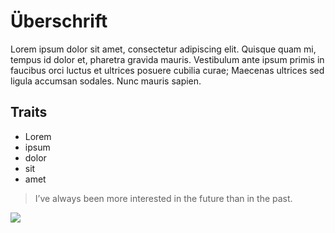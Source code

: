 # Überschrift
Lorem ipsum dolor sit amet, consectetur adipiscing elit. Quisque quam mi, tempus id dolor et, pharetra gravida mauris. Vestibulum ante ipsum primis in faucibus orci luctus et ultrices posuere cubilia curae; Maecenas ultrices sed ligula accumsan sodales. Nunc mauris sapien.
## Traits
* Lorem
* ipsum
* dolor
* sit
* amet
> I’ve always been more interested
> in the future than in the past.

<img src="https://images.pexels.com/photos/802112/pexels-photo-802112.jpeg"/>